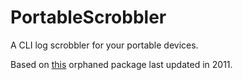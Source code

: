# PortableScrobbler
A CLI log scrobbler for your portable devices.

Based on [this](https://code.launchpad.net/scrobblethis) orphaned package last updated in 2011.
